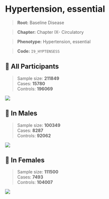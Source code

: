 # Hypertension, essential

> **Root:** Baseline Disease  

> **Chapter:** Chapter IX- Circulatory  

> **Phenotype:** Hypertension, essential  

> **Code:** `I9_HYPTENSESS`

## 🧪 All Participants  
> Sample size: **211849**  
> Cases: **15780**  
> Controls: **196069**
<img src="/Disease/Figures/ALL/Baseline/I9_HYPTENSESS.png"/>
<CsvTable src="/Disease/Data/ALL/Baseline/LG_I9_HYPTENSESS.csv" label="🔍 View full results" />

## 👨 In Males  
> Sample size: **100349**  
> Cases: **8287**  
> Controls: **92062**
<img src="/Disease/Figures/Male/Baseline/I9_HYPTENSESS.png"/>
<CsvTable src="/Disease/Data/Male/Baseline/LG_I9_HYPTENSESS.csv" label="🔍 View full results" />

## 👩 In Females  
> Sample size: **111500**  
> Cases: **7493**  
> Controls: **104007**
<img src="/Disease/Figures/Female/Baseline/I9_HYPTENSESS.png"/>
<CsvTable src="/Disease/Data/Female/Baseline/LG_I9_HYPTENSESS.csv" label="🔍 View full results" />
